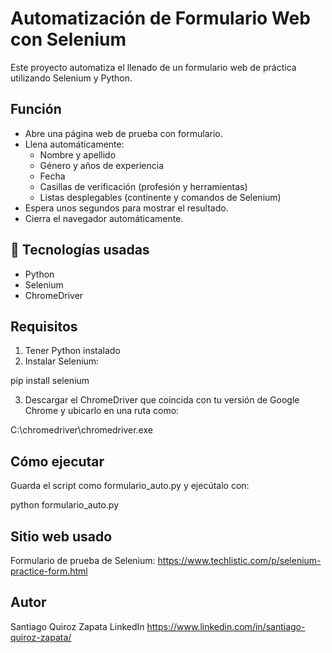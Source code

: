 # Automatización de Formulario Web con Selenium

Este proyecto automatiza el llenado de un formulario web de práctica utilizando Selenium y Python.

## Función

- Abre una página web de prueba con formulario.
- Llena automáticamente:
  - Nombre y apellido
  - Género y años de experiencia
  - Fecha
  - Casillas de verificación (profesión y herramientas)
  - Listas desplegables (continente y comandos de Selenium)
- Espera unos segundos para mostrar el resultado.
- Cierra el navegador automáticamente.

## 🔧 Tecnologías usadas

- Python
- Selenium
- ChromeDriver

## Requisitos

1. Tener Python instalado
2. Instalar Selenium:

pip install selenium

3. Descargar el ChromeDriver que coincida con tu versión de Google Chrome y ubicarlo en una ruta como:

C:\chromedriver\chromedriver.exe

## Cómo ejecutar

Guarda el script como formulario_auto.py y ejecútalo con:

python formulario_auto.py

## Sitio web usado

Formulario de prueba de Selenium:
https://www.techlistic.com/p/selenium-practice-form.html

## Autor

Santiago Quiroz Zapata
LinkedIn https://www.linkedin.com/in/santiago-quiroz-zapata/

